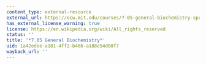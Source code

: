 ```yaml
---
content_type: external-resource
external_url: https://ocw.mit.edu/courses/7-05-general-biochemistry-spring-2020/
has_external_license_warning: true
license: https://en.wikipedia.org/wiki/All_rights_reserved
status: ''
title: '*7.05 General Biochemistry*'
uid: 1a42edee-a181-4ff2-b46b-a188e54d08f7
wayback_url: ''
---
```

